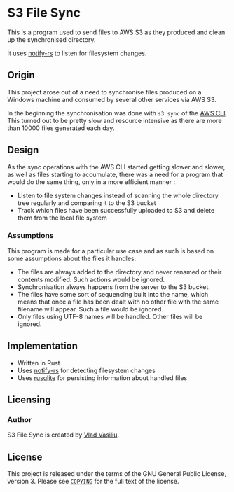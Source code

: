 # S3 File Sync

This is a program used to send files to AWS S3 as they produced and clean up the synchronised directory.

It uses [notify-rs](https://docs.rs/notify/) to listen for filesystem changes. 


## Origin

This project arose out of a need to synchronise files produced on a Windows machine and consumed by several other
services via AWS S3.

In the beginning the synchronisation was done with `s3 sync` of the [AWS CLI](https://aws.amazon.com/cli/). This turned
out to be pretty slow and resource intensive as there are more than 10000 files generated each day.


## Design

As the sync operations with the AWS CLI started getting slower and slower, as well as files starting to accumulate,
there was a need for a program that would do the same thing, only in a more efficient manner :

* Listen to file system changes instead of scanning the whole directory tree regularly and comparing it to the S3 bucket
* Track which files have been successfully uploaded to S3 and delete them from the local file system

### Assumptions

This program is made for a particular use case and as such is based on some assumptions about the files it handles:

* The files are always added to the directory and never renamed or their contents modified. Such actions would be ignored.
* Synchronisation always happens from the server to the S3 bucket.
* The files have some sort of sequencing built into the name, which means that once a file has been dealt with no other
file with the same filename will appear. Such a file would be ignored.
* Only files using UTF-8 names will be handled. Other files will be ignored.

## Implementation

* Written in Rust
* Uses [notify-rs](https://docs.rs/notify/) for detecting filesystem changes
* Uses [rusqlite](https://docs.rs/rusqlite/) for persisting information about handled files


## Licensing

### Author

S3 File Sync is created by [Vlad Vasiliu](https://github.com/vladvasiliu/).

## License

This project is released under the terms of the GNU General Public License, version 3.
Please see [`COPYING`](COPYING) for the full text of the license.
